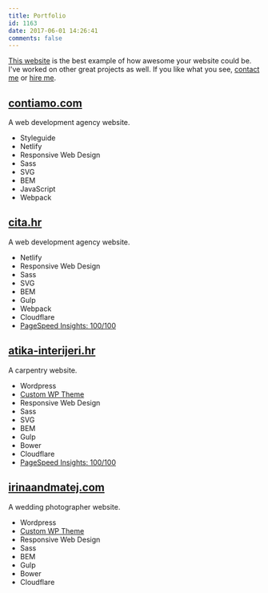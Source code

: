 ```yaml
---
title: Portfolio
id: 1163
date: 2017-06-01 14:26:41
comments: false
---
```


[This website](/how/) is the best example of how awesome your website could be. I've worked on other great projects as well. If you like what you see, [contact me](/about-me/) or [hire me](/hire-me/).

## [contiamo.com](//www.contiamo.com)

A web development agency website.

- Styleguide
- Netlify
- Responsive Web Design
- Sass
- SVG
- BEM
- JavaScript
- Webpack

## [cita.hr](//www.cita.hr)

A web development agency website.

- Netlify
- Responsive Web Design
- Sass
- SVG
- BEM
- Gulp
- Webpack
- Cloudflare
- [PageSpeed Insights: 100/100](https://developers.google.com/speed/pagespeed/insights/?url=https%3A%2F%2Fwww.cita.hr%2F)

## [atika-interijeri.hr](//atika-interijeri.hr)

A carpentry website.

- Wordpress
- [Custom WP Theme](/articles/bem-wordpress-theme/)
- Responsive Web Design
- Sass
- SVG
- BEM
- Gulp
- Bower
- Cloudflare
- [PageSpeed Insights: 100/100](https://developers.google.com/speed/pagespeed/insights/?url=https%3A%2F%2Fatika-interijeri.hr&tab=desktop)

## [irinaandmatej.com](//irinaandmatej.com)

A wedding photographer website.

- Wordpress
- [Custom WP Theme](/articles/bem-wordpress-theme/)
- Responsive Web Design
- Sass
- BEM
- Gulp
- Bower
- Cloudflare
